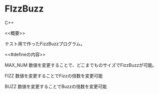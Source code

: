 # FIzzBuzz
C++

<<概要>>

テスト用で作ったFizzBuzzプログラム。

<<#defineの内容>>

MAX_NUM     数値を変更することで、どこまでものサイズでFizzBuzzが可能。

FIZZ        数値を変更することでFizzの倍数を変更可能

BUZZ        数値を変更することでBuzzの倍数を変更可能

